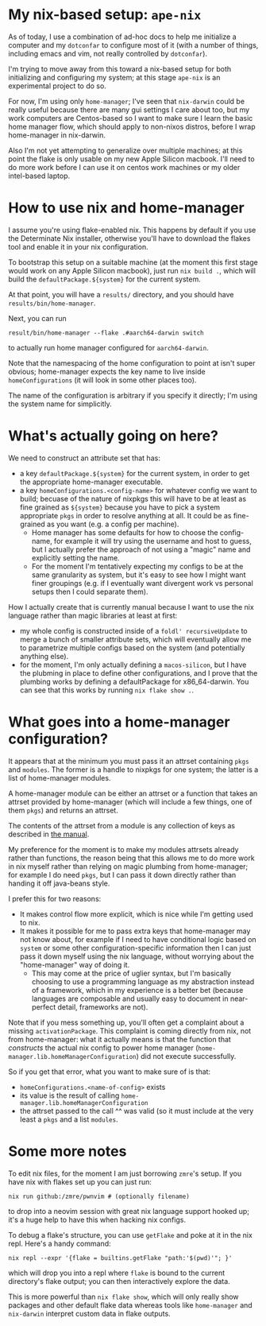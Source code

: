 # My nix-based setup: `ape-nix`

As of today, I use a combination of ad-hoc docs to help me initialize a
computer and my `dotconfar` to configure most of it (with a number of things,
including emacs and vim, not really controlled by `dotconfar`).

I'm trying to move away from this toward a nix-based setup for both
initializing and configuring my system; at this stage `ape-nix` is an
experimental project to do so.

For now, I'm using only `home-manager`; I've seen that `nix-darwin` could be
really useful because there are many gui settings I care about too, but my work
computers are Centos-based so I want to make sure I learn the basic home
manager flow, which should apply to non-nixos distros, before I wrap
home-manager in nix-darwin.

Also I'm not yet attempting to generalize over multiple machines; at this point
the flake is only usable on my new Apple Silicon macbook. I'll need to do more
work before I can use it on centos work machines or my older intel-based
laptop.

# How to use nix and home-manager

I assume you're using flake-enabled nix. This happens by default if you use
the Determinate Nix installer, otherwise you'll have to download the flakes
tool and enable it in your nix configuration.

To bootstrap this setup on a suitable machine (at the moment this first stage
would work on any Apple Silicon macbook), just run `nix build .`, which will
build the `defaultPackage.${system}` for the current system.

At that point, you will have a `results/` directory, and you should have
`results/bin/home-manager`.

Next, you can run
```
result/bin/home-manager --flake .#aarch64-darwin switch
```
to actually run home manager configured for `aarch64-darwin`.

Note that the namespacing of the home configuration to point at isn't super
obvious; home-manager expects the key name to live inside `homeConfigurations`
(it will look in some other places too).

The name of the configuration is arbitrary if you specify it directly; I'm
using the system name for simplicitly.

# What's actually going on here?

We need to construct an attribute set that has:
- a key `defaultPackage.${system}` for the current system, in order
  to get the appropriate home-manager executable.
- a key `homeConfigurations.<config-name>` for whatever config we want to
  build; becuase of the nature of nixpkgs this will have to be at least as fine
  grained as `${system}` because you have to pick a system appropriate `pkgs`
  in order to resolve anything at all. It could be as fine-grained
  as you want (e.g. a config per machine).
  - Home manager has some defaults for how to choose the config-name,
    for example it will try using the username and host to guess, but
    I actually prefer the approach of not using a "magic" name and
    explicitly setting the name.
  - For the moment I'm tentatively expecting my configs to be at the
    same granularity as system, but it's easy to see how I might want finer
    groupings (e.g. if I eventually want divergent work vs personal setups
    then I could separate them).

How I actually create that is currently manual because I want to use the nix
language rather than magic libraries at least at first:
 - my whole config is constructed inside of a `foldl' recursiveUpdate` to
   merge a bunch of smaller attribute sets, which will eventually allow me
   to parametrize multiple configs based on the system (and potentially anything
   else).
 - for the moment, I'm only actually defining a `macos-silicon`, but I have
   the plubming in place to define other configurations, and I prove that the
   plumbing works by defining a defaultPackage for x86_64-darwin. You can see
   that this works by running `nix flake show .`.

# What goes into a home-manager configuration?

It appears that at the minimum you must pass it an attrset containing `pkgs`
and `modules`. The former is a handle to nixpkgs for one system; the latter is
a list of home-manager modules.

A home-manager module can be either an attrset or a function that takes
an attrset provided by home-manager (which will include a few things, one of
them `pkgs`) and returns an attrset.

The contents of the attrset from a module is any collection of keys as described
in [the manual](https://nix-community.github.io/home-manager/options.xhtml).

My preference for the moment is to make my modules attrsets already rather than
functions, the reason being that this allows me to do more work in nix myself
rather than relying on magic plumbing from home-manager; for example I do need
`pkgs`, but I can pass it down directly rather than handing it off java-beans
style.

I prefer this for two reasons:
- It makes control flow more explicit, which is nice while I'm getting used
  to nix.
- It makes it possible for me to pass extra keys that home-manager may not know
  about, for example if I need to have conditional logic based on `system` or
  some other configuration-specific information then I can just pass it down
  myself using the nix language, without worrying about the "home-manager" way
  of doing it.
  - This may come at the price of uglier syntax, but I'm basically choosing to
    use a programming language as my abstraction instead of a framework, which
    in my experience is a better bet (because languages are composable and
    usually easy to document in near-perfect detail, frameworks are not).


Note that if you mess something up, you'll often get a complaint about a
missing `activationPackage`. This complaint is coming directly from nix, not
from home-manager: what it actually means is that the function that
*constructs* the actual nix config to power home manager
(`home-manager.lib.homeManagerConfiguration`) did not execute successfully.

So if you get that error, what you want to make sure of is that:
- `homeConfigurations.<name-of-config>` exists
- its value is the result of calling `home-manager.lib.homeManagerConfiguration`
- the attrset passed to the call ^^ was valid (so it must include at the very
  least a `pkgs` and a list `modules`.

# Some more notes

To edit nix files, for the moment I am just borrowing `zmre`'s setup. If you have
nix with flakes set up you can just run:
```
nix run github:/zmre/pwnvim # (optionally filename)
```
to drop into a neovim session with great nix language support hooked up; it's
a huge help to have this when hacking nix configs.

To debug a flake's structure, you can use `getFlake` and poke at it in the nix repl.
Here's a handy command:
```
nix repl --expr '{flake = builtins.getFlake "path:'$(pwd)'"; }'
```
which will drop you into a repl where `flake` is bound to the current directory's
flake output; you can then interactively explore the data.

This is more powerful than `nix flake show`, which will only really show packages
and other default flake data whereas tools like `home-manager` and `nix-darwin`
interpret custom data in flake outputs.
